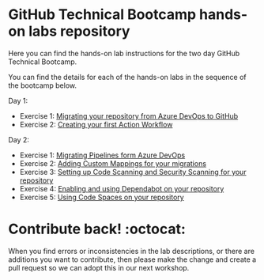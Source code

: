 # GitHub Technical Bootcamp hands-on labs repository

Here you can find the hands-on lab instructions for the two day GitHub Technical Bootcamp.

You can find the details for each of the hands-on labs in the sequence of the bootcamp below. 

Day 1:
- Exercise 1: [Migrating your repository from Azure DevOps to GitHub](settinguprepository.md)
- Exercise 2: [Creating your first Action Workflow](myfirstaction.md)

Day 2:
- Exercise 1: [Migrating Pipelines form Azure DevOps](migration.md) 
- Exercise 2: [Adding Custom Mappings for your migrations](Adding-Custom-Mappings-for-your-migrations.md)
- Exercise 3: [Setting up Code Scanning and Security Scanning for your repository](codescanning.md)
- Exercise 4: [Enabling and using Dependabot on your repository](https://github.com/Microsoft-Bootcamp/HOL/blob/main/dependabot.md)
- Exercise 5: [Using Code Spaces on your repository](https://github.com/Microsoft-Bootcamp/HOL/blob/main/codespaces.md)

# Contribute back! :octocat:
When you find errors or inconsistencies in the lab descriptions, or there are additions you want to contribute, then please make the change and create a pull request so we can adopt this in our next workshop. 
